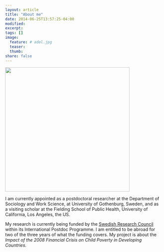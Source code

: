 ```yaml
---
layout: article
title: "About me"
date: 2014-06-25T13:57:25-04:00
modified:
excerpt:
tags: []
image:
  feature: # adel.jpg
  teaser:
  thumb:
share: false
---
```


<img src="https://adeldaoud.github.io/images/adel.jpg" width="400">

I am currently appointed as a postdoctoral researcher at the Department of Sociology and Work Science, at University of Gothenburg, Sweden, and as a visiting scholar at the Fielding School of Public Health, University of California, Los Angeles, the US. 

My research is currently being funded by the [Swedish Research Council](http://www.vr.se/) within its International Postdoc Programme. I am entitled to be abroad for two of the three years of what the funding covers. My project is about the *Impact of the 2008 Financial Crisis on Child Poverty in Developing Countries*.

